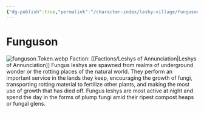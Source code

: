 ```yaml
---
{"dg-publish":true,"permalink":"/character-index/leshy-village/funguson/","title":"Funguson","tags":["JournalEntryPage","Leshy","NPC"],"created":"2025-05-30T19:47:49.000-05:00"}
---
```


# Funguson
![funguson.Token.webp](/img/user/Assets/Voidbound%20token%20images/funguson.Token.webp)
Faction: [[Factions/Leshys of Annunciation\|Leshys of Annunciation]]
Fungus leshys are spawned from realms of underground wonder or the rotting places of the natural world. They perform an important service in the lands they keep, encouraging the growth of fungi, transporting rotting material to fertilize other plants, and making the most use of growth that has died off. Fungus leshys are most active at night and spend the day in the forms of plump fungi amid their ripest compost heaps or fungal glens.
